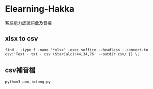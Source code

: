 # Elearning-Hakka
客語能力認證詞彙及音檔

## xlsx to csv
```
find . -type f -name '*xlsx' -exec soffice --headless --convert-to csv:'Text - txt - csv (StarCalc):44,34,76' --outdir csv/ {} \;
```

## csv補音檔
```
python3 poo_imtong.py
```


